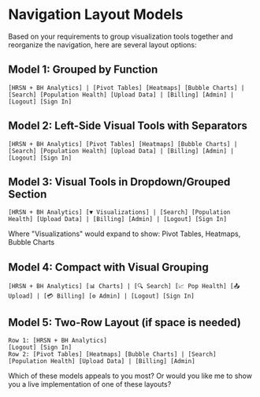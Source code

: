 # Navigation Layout Models

Based on your requirements to group visualization tools together and reorganize the navigation, here are several layout options:

## Model 1: Grouped by Function
```
[HRSN + BH Analytics] | [Pivot Tables] [Heatmaps] [Bubble Charts] | [Search] [Population Health] [Upload Data] | [Billing] [Admin] | [Logout] [Sign In]
```

## Model 2: Left-Side Visual Tools with Separators
```
[HRSN + BH Analytics] [Pivot Tables] [Heatmaps] [Bubble Charts] | [Search] [Population Health] [Upload Data] | [Billing] [Admin] | [Logout] [Sign In]
```

## Model 3: Visual Tools in Dropdown/Grouped Section
```
[HRSN + BH Analytics] [▼ Visualizations] | [Search] [Population Health] [Upload Data] | [Billing] [Admin] | [Logout] [Sign In]
```
Where "Visualizations" would expand to show: Pivot Tables, Heatmaps, Bubble Charts

## Model 4: Compact with Visual Grouping
```
[HRSN + BH Analytics] [📊 Charts] | [🔍 Search] [📈 Pop Health] [📤 Upload] | [💳 Billing] [⚙️ Admin] | [Logout] [Sign In]
```

## Model 5: Two-Row Layout (if space is needed)
```
Row 1: [HRSN + BH Analytics]                                                    [Logout] [Sign In]
Row 2: [Pivot Tables] [Heatmaps] [Bubble Charts] | [Search] [Population Health] [Upload Data] | [Billing] [Admin]
```

Which of these models appeals to you most? Or would you like me to show you a live implementation of one of these layouts?